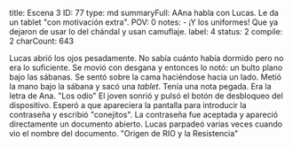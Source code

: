 title:          Escena 3
ID:             77
type:           md
summaryFull:    AAna habla con Lucas. Le da un tablet "con motivación extra".
POV:            0
notes:          - ¡Y los uniformes! Que ya dejaron de usar lo del chándal y usan camuflaje.
label:          4
status:         2
compile:        2
charCount:      643


Lucas abrió los ojos pesadamente. No sabía cuánto había dormido pero no era lo suficiente.
Se movió con desgana y entonces lo notó: un bulto plano bajo las sábanas. Se sentó sobre la cama haciéndose hacia un lado. Metió la mano bajo la sábana y sacó una *tablet*.
Tenía una nota pegada. Era la letra de Ana.
"Los odio"
El joven sonrió y pulsó el botón de desbloqueo del dispositivo. Esperó a que apareciera  la pantalla para introducir la contraseña y escribió "conejitos".
La contraseña fue aceptada y apareció directamente un documento abierto. Lucas parpadeó varias veces cuando vio el nombre del documento.
"Origen de RIO y la Resistencia"